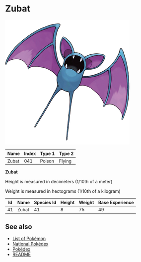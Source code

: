 # Zubat


![Zubat](images/041.png)

| **Name** | **Index** | **Type 1** | **Type 2** |
|----|----|----|----|
| Zubat | 041 | Poison | Flying  |

**Zubat** 


Height is measured in decimeters (1/10th of a meter)

Weight is measured in hectograms (1/10th of a kilogram)

| **Id** | **Name** | **Species Id** | **Height** | **Weight** | **Base Experience** |
|--------|----------|----------------|------------|------------|---------------------|
| 41 | Zubat | 41 | 8 | 75 | 49 |


## See also

- [List of Pokémon](../pokemon.md)
- [National Pokédex](../national_pokedex.md)
- [Pokédex](../pokedex.md)
- [README](../README.md)
